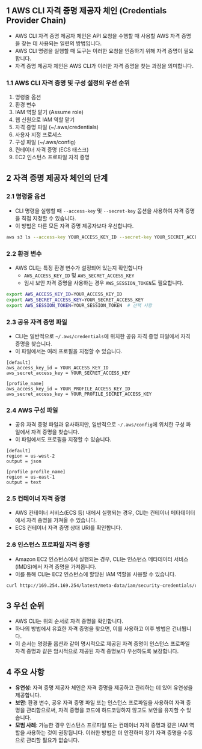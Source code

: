 ## 1 AWS CLI 자격 증명 제공자 체인 (Credentials Provider Chain)

- AWS CLI 자격 증명 제공자 체인은 API 요청을 수행할 때 사용할 AWS 자격 증명을 찾는 데 사용되는 일련의 방법입니다. 
- AWS CLI 명령을 실행할 때 도구는 이러한 요청을 인증하기 위해 자격 증명이 필요합니다.
- 자격 증명 제공자 체인은 AWS CLI가 이러한 자격 증명을 찾는 과정을 의미합니다.



### 1.1 AWS CLI 자격 증명 및 구성 설정의 우선 순위

1. 명령줄 옵션
2. 환경 변수
3. IAM 역할 맡기 (Assume role)
4. 웹 신원으로 IAM 역할 맡기
5. 자격 증명 파일 (~/.aws/credentials)
6. 사용자 지정 프로세스
7. 구성 파일 (~/.aws/config)
8. 컨테이너 자격 증명 (ECS 태스크)
9. EC2 인스턴스 프로파일 자격 증명



## 2 자격 증명 제공자 체인의 단계

### 2.1 명령줄 옵션

- CLI 명령을 실행할 때 `--access-key` 및 `--secret-key` 옵션을 사용하여 자격 증명을 직접 지정할 수 있습니다. 
- 이 방법은 다른 모든 자격 증명 제공자보다 우선합니다.

```bash
aws s3 ls --access-key YOUR_ACCESS_KEY_ID --secret-key YOUR_SECRET_ACCESS_KEY
```



### 2.2 환경 변수

- AWS CLI는 특정 환경 변수가 설정되어 있는지 확인합니다
	- `AWS_ACCESS_KEY_ID` 및 `AWS_SECRET_ACCESS_KEY`
	- 임시 보안 자격 증명을 사용하는 경우 `AWS_SESSION_TOKEN`도 필요합니다.

```bash
export AWS_ACCESS_KEY_ID=YOUR_ACCESS_KEY_ID
export AWS_SECRET_ACCESS_KEY=YOUR_SECRET_ACCESS_KEY
export AWS_SESSION_TOKEN=YOUR_SESSION_TOKEN  # 선택 사항
```



### 2.3 공유 자격 증명 파일

- CLI는 일반적으로 `~/.aws/credentials`에 위치한 공유 자격 증명 파일에서 자격 증명을 찾습니다. 
- 이 파일에서는 여러 프로필을 지정할 수 있습니다.

```plaintext
[default]
aws_access_key_id = YOUR_ACCESS_KEY_ID
aws_secret_access_key = YOUR_SECRET_ACCESS_KEY

[profile_name]
aws_access_key_id = YOUR_PROFILE_ACCESS_KEY_ID
aws_secret_access_key = YOUR_PROFILE_SECRET_ACCESS_KEY
```



### 2.4 AWS 구성 파일

- 공유 자격 증명 파일과 유사하지만, 일반적으로 `~/.aws/config`에 위치한 구성 파일에서 자격 증명을 찾습니다. 
- 이 파일에서도 프로필을 지정할 수 있습니다.

```plaintext
[default]
region = us-west-2
output = json

[profile profile_name]
region = us-east-1
output = text
```



### 2.5 컨테이너 자격 증명

- AWS 컨테이너 서비스(ECS 등) 내에서 실행되는 경우, CLI는 컨테이너 메타데이터에서 자격 증명을 가져올 수 있습니다. 
- ECS 컨테이너 자격 증명 상대 URI를 확인합니다.



### 2.6 인스턴스 프로파일 자격 증명

- Amazon EC2 인스턴스에서 실행되는 경우, CLI는 인스턴스 메타데이터 서비스(IMDS)에서 자격 증명을 가져옵니다. 
- 이를 통해 CLI는 EC2 인스턴스에 할당된 IAM 역할을 사용할 수 있습니다.

```bash
curl http://169.254.169.254/latest/meta-data/iam/security-credentials/role_name
```



## 3 우선 순위

- AWS CLI는 위의 순서로 자격 증명을 확인합니다. 
- 하나의 방법에서 유효한 자격 증명을 찾으면, 이를 사용하고 이후 방법은 건너뜁니다. 
- 이 순서는 명령줄 옵션과 같이 명시적으로 제공된 자격 증명이 인스턴스 프로파일 자격 증명과 같은 암시적으로 제공된 자격 증명보다 우선하도록 보장합니다.



## 4 주요 사항

- **유연성**: 자격 증명 제공자 체인은 자격 증명을 제공하고 관리하는 데 있어 유연성을 제공합니다.
- **보안**: 환경 변수, 공유 자격 증명 파일 또는 인스턴스 프로파일을 사용하여 자격 증명을 관리함으로써, 자격 증명을 코드에 하드코딩하지 않고도 보안을 유지할 수 있습니다.
- **모범 사례**: 가능한 경우 인스턴스 프로파일 또는 컨테이너 자격 증명과 같은 IAM 역할을 사용하는 것이 권장됩니다. 이러한 방법은 더 안전하며 장기 자격 증명을 수동으로 관리할 필요가 없습니다.
